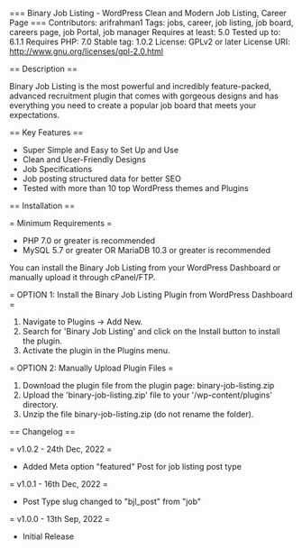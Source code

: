 === Binary Job Listing - WordPress Clean and Modern Job Listing, Career Page  ===
Contributors: arifrahman1
Tags: jobs, career, job listing, job board, careers page, job Portal, job manager
Requires at least: 5.0
Tested up to: 6.1.1
Requires PHP: 7.0
Stable tag: 1.0.2
License: GPLv2 or later
License URI: http://www.gnu.org/licenses/gpl-2.0.html

== Description ==

Binary Job Listing is the most powerful and incredibly feature-packed, advanced recruitment plugin that comes with gorgeous designs and has everything you need to create a popular job board that meets your expectations.

== Key Features ==
* Super Simple and Easy to Set Up and Use
* Clean and User-Friendly Designs
* Job Specifications
* Job posting structured data for better SEO
* Tested with more than 10 top WordPress themes and Plugins

== Installation ==

= Minimum Requirements =

* PHP 7.0 or greater is recommended
* MySQL 5.7 or greater OR MariaDB 10.3 or greater is recommended

You can install the Binary Job Listing from your WordPress Dashboard or manually upload it through cPanel/FTP.

= OPTION 1: Install the Binary Job Listing Plugin from WordPress Dashboard =

1. Navigate to Plugins -> Add New.
2. Search for 'Binary Job Listing' and click on the Install button to install the plugin.
3. Activate the plugin in the Plugins menu.

= OPTION 2: Manually Upload Plugin Files =

1. Download the plugin file from the plugin page: binary-job-listing.zip
2. Upload the 'binary-job-listing.zip' file to your '/wp-content/plugins' directory.
3. Unzip the file binary-job-listing.zip (do not rename the folder).

== Changelog ==

= v1.0.2 - 24th Dec, 2022 =
- Added Meta option "featured" Post for job listing post type


= v1.0.1 - 16th Dec, 2022 =
- Post Type slug changed to "bjl_post" from "job"


= v1.0.0 - 13th Sep, 2022 =
- Initial Release
